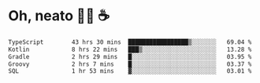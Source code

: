 # Oh, neato 🧑‍💻 ☕

<!--START_SECTION:waka-->

```txt
TypeScript        43 hrs 30 mins  █████████████████▒░░░░░░░   69.04 %
Kotlin            8 hrs 22 mins   ███▒░░░░░░░░░░░░░░░░░░░░░   13.28 %
Gradle            2 hrs 29 mins   █░░░░░░░░░░░░░░░░░░░░░░░░   03.95 %
Groovy            2 hrs 7 mins    █░░░░░░░░░░░░░░░░░░░░░░░░   03.37 %
SQL               1 hr 53 mins    ▓░░░░░░░░░░░░░░░░░░░░░░░░   03.01 %
```

<!--END_SECTION:waka-->
